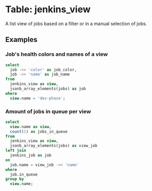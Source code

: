 # Table: jenkins_view

A list view of jobs based on a filter or in a manual selection of jobs.

## Examples

### Job's health colors and names of a view

```sql
select
  job ->> 'color' as job_color,
  job ->> 'name' as job_name
from
  jenkins_view as view,
  jsonb_array_elements(jobs) as job
where
  view.name = 'dev-phase';
```

### Amount of jobs in queue per view

```sql
select
  view.name as view,
  count(1) as jobs_in_queue
from
  jenkins_view as view,
  jsonb_array_elements(jobs) as view_job
left join
  jenkins_job as job
on
  job.name = view_job ->> 'name'
where
  job.in_queue
group by
  view.name;
```
